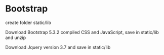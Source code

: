 # Bootstrap

create folder static/lib

Download Bootstrap 5.3.2 compiled CSS and JavaScript, save in static/lib and unzip

Download Jquery version 3.7 and save in static/lib
